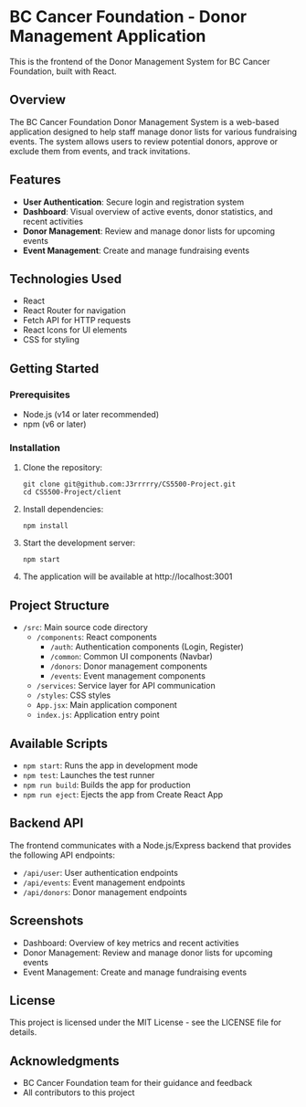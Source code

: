 # BC Cancer Foundation - Donor Management Application

This is the frontend of the Donor Management System for BC Cancer Foundation, built with React.

## Overview

The BC Cancer Foundation Donor Management System is a web-based application designed to help staff manage donor lists for various fundraising events. The system allows users to review potential donors, approve or exclude them from events, and track invitations.

## Features

- **User Authentication**: Secure login and registration system
- **Dashboard**: Visual overview of active events, donor statistics, and recent activities
- **Donor Management**: Review and manage donor lists for upcoming events
- **Event Management**: Create and manage fundraising events

## Technologies Used

- React 
- React Router for navigation
- Fetch API for HTTP requests
- React Icons for UI elements
- CSS for styling

## Getting Started

### Prerequisites

- Node.js (v14 or later recommended)
- npm (v6 or later)

### Installation

1. Clone the repository:
   ```
   git clone git@github.com:J3rrrrry/CS5500-Project.git
   cd CS5500-Project/client
   ```

2. Install dependencies:
   ```
   npm install
   ```

3. Start the development server:
   ```
   npm start
   ```

4. The application will be available at http://localhost:3001

## Project Structure

- `/src`: Main source code directory
  - `/components`: React components
    - `/auth`: Authentication components (Login, Register)
    - `/common`: Common UI components (Navbar)
    - `/donors`: Donor management components
    - `/events`: Event management components
  - `/services`: Service layer for API communication
  - `/styles`: CSS styles
  - `App.jsx`: Main application component
  - `index.js`: Application entry point

## Available Scripts

- `npm start`: Runs the app in development mode
- `npm test`: Launches the test runner
- `npm run build`: Builds the app for production
- `npm run eject`: Ejects the app from Create React App

## Backend API

The frontend communicates with a Node.js/Express backend that provides the following API endpoints:

- `/api/user`: User authentication endpoints
- `/api/events`: Event management endpoints
- `/api/donors`: Donor management endpoints

## Screenshots

- Dashboard: Overview of key metrics and recent activities
- Donor Management: Review and manage donor lists for upcoming events
- Event Management: Create and manage fundraising events

## License

This project is licensed under the MIT License - see the LICENSE file for details.

## Acknowledgments

- BC Cancer Foundation team for their guidance and feedback
- All contributors to this project 